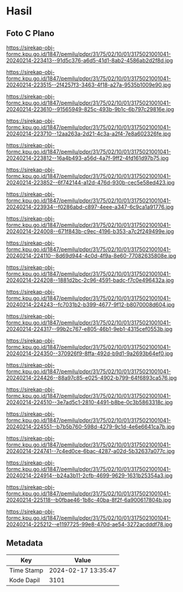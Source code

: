 # Hasil

## Foto C Plano

https://sirekap-obj-formc.kpu.go.id/1847/pemilu/pdpr/31/75/02/10/01/3175021001041-20240214-223413--91d5c376-a6d5-41d1-8ab2-4586ab2d2f8d.jpg

https://sirekap-obj-formc.kpu.go.id/1847/pemilu/pdpr/31/75/02/10/01/3175021001041-20240214-223515--2f4257f3-3463-4f18-a27a-9535b1009e90.jpg

https://sirekap-obj-formc.kpu.go.id/1847/pemilu/pdpr/31/75/02/10/01/3175021001041-20240214-223610--91565949-825c-493b-9b1c-6b797c29816e.jpg

https://sirekap-obj-formc.kpu.go.id/1847/pemilu/pdpr/31/75/02/10/01/3175021001041-20240214-223710--12aa263a-2d21-4c3a-a2f4-7e8a602326fe.jpg

https://sirekap-obj-formc.kpu.go.id/1847/pemilu/pdpr/31/75/02/10/01/3175021001041-20240214-223812--16a4b493-a56d-4a7f-9ff2-4fd161d97b75.jpg

https://sirekap-obj-formc.kpu.go.id/1847/pemilu/pdpr/31/75/02/10/01/3175021001041-20240214-223852--6f742144-a12d-476d-930b-cec5e58ed423.jpg

https://sirekap-obj-formc.kpu.go.id/1847/pemilu/pdpr/31/75/02/10/01/3175021001041-20240214-223934--f0286abd-c897-4eee-a347-6c9ca1a91776.jpg

https://sirekap-obj-formc.kpu.go.id/1847/pemilu/pdpr/31/75/02/10/01/3175021001041-20240214-224008--671f843b-c9ec-4196-b353-a7c2f249499e.jpg

https://sirekap-obj-formc.kpu.go.id/1847/pemilu/pdpr/31/75/02/10/01/3175021001041-20240214-224110--8d69d944-4c0d-4f9a-8e60-77082635808e.jpg

https://sirekap-obj-formc.kpu.go.id/1847/pemilu/pdpr/31/75/02/10/01/3175021001041-20240214-224208--1881d2bc-2c96-4591-badc-f7c0e496432a.jpg

https://sirekap-obj-formc.kpu.go.id/1847/pemilu/pdpr/31/75/02/10/01/3175021001041-20240214-224243--fc7031b2-b399-4677-9f12-b8070008d604.jpg

https://sirekap-obj-formc.kpu.go.id/1847/pemilu/pdpr/31/75/02/10/01/3175021001041-20240214-224317--99b2c767-e805-46b1-9eb1-4315cef0553b.jpg

https://sirekap-obj-formc.kpu.go.id/1847/pemilu/pdpr/31/75/02/10/01/3175021001041-20240214-224350--370926f9-8ffa-492d-b9d1-9a2693b64ef0.jpg

https://sirekap-obj-formc.kpu.go.id/1847/pemilu/pdpr/31/75/02/10/01/3175021001041-20240214-224426--88a97c85-e025-4902-b799-64f6893ca576.jpg

https://sirekap-obj-formc.kpu.go.id/1847/pemilu/pdpr/31/75/02/10/01/3175021001041-20240214-224510--3e7ad5c1-2810-4491-b8be-0c3b5863318c.jpg

https://sirekap-obj-formc.kpu.go.id/1847/pemilu/pdpr/31/75/02/10/01/3175021001041-20240214-224551--b7b5b760-598d-4279-9c1d-4e6e6641ca7b.jpg

https://sirekap-obj-formc.kpu.go.id/1847/pemilu/pdpr/31/75/02/10/01/3175021001041-20240214-224741--7c4ed0ce-6bac-4287-a02d-5b32637a077c.jpg

https://sirekap-obj-formc.kpu.go.id/1847/pemilu/pdpr/31/75/02/10/01/3175021001041-20240214-224914--b24a3b11-2cfb-4699-9629-1631b25354a3.jpg

https://sirekap-obj-formc.kpu.go.id/1847/pemilu/pdpr/31/75/02/10/01/3175021001041-20240214-225118--b0fbae46-1b8c-40ba-8f2f-6a900617804b.jpg

https://sirekap-obj-formc.kpu.go.id/1847/pemilu/pdpr/31/75/02/10/01/3175021001041-20240214-225212--e1197725-99e8-470d-ae54-3272acdddf78.jpg


## Metadata

| Key        | Value               |
| ---------- | ------------------- |
| Time Stamp | 2024-02-17 13:35:47 |
| Kode Dapil | 3101                |




